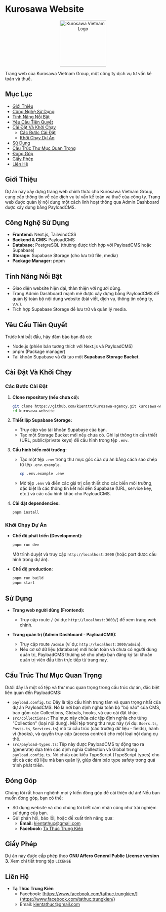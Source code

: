 # Kurosawa Website

<p align="center">
  <a href="https://lxvvckzqcevbnrokfnxw.supabase.co/storage/v1/object/sign/kurosawa-bucket/media/kcv-logo?token=eyJhbGciOiJIUzI1NiIsInR5cCI6IkpXVCIsImtpZCI6InN0b3JhZ2UtdXJsLXNpZ25pbmcta2V5Xzc1MzI5ZTViLWY1MWQtNDMyYi1hMmYxLTNjZTViMWI2ZGE0ZCJ9.eyJ1cmwiOiJrdXJvc2F3YS1idWNrZXQvbWVkaWEva2N2LWxvZ28iLCJpYXQiOjE3NDg1MjMyMTIsImV4cCI6MTc0ODU2NjQxMn0.QReLBs7-HTFxvJkzJeszJAbNPYvTKk9AVSuW_Q-NAvU" target="_blank">
    <img src="https://lxvvckzqcevbnrokfnxw.supabase.co/storage/v1/object/sign/kurosawa-bucket/media/kcv-logo?token=eyJhbGciOiJIUzI1NiIsInR5cCI6IkpXVCIsImtpZCI6InN0b3JhZ2UtdXJsLXNpZ25pbmcta2V5Xzc1MzI5ZTViLWY1MWQtNDMyYi1hMmYxLTNjZTViMWI2ZGE0ZCJ9.eyJ1cmwiOiJrdXJvc2F3YS1idWNrZXQvbWVkaWEva2N2LWxvZ28iLCJpYXQiOjE3NDg1MjMyMTIsImV4cCI6MTc0ODU2NjQxMn0.QReLBs7-HTFxvJkzJeszJAbNPYvTKk9AVSuW_Q-NAvU" alt="Kurosawa Vietnam Logo" width="150"/>
  </a>
</p>

Trang web của Kurosawa Vietnam Group, một công ty dịch vụ tư vấn kế toán và thuế.

## Mục Lục

* [Giới Thiệu](#giới-thiệu)
* [Công Nghệ Sử Dụng](#công-nghệ-sử-dụng)
* [Tính Năng Nổi Bật](#tính-năng-nổi-bật)
* [Yêu Cầu Tiên Quyết](#yêu-cầu-tiên-quyết)
* [Cài Đặt Và Khởi Chạy](#cài-đặt-và-khởi-chạy)
    * [Các Bước Cài Đặt](#các-bước-cài-đặt)
    * [Khởi Chạy Dự Án](#khởi-chạy-dự-án)
* [Sử Dụng](#sử-dụng)
* [Cấu Trúc Thư Mục Quan Trọng](#cấu-trúc-thư-mục-quan-trọng)
* [Đóng Góp](#đóng-góp)
* [Giấy Phép](#giấy-phép)
* [Liên Hệ](#liên-hệ)

## Giới Thiệu

Dự án này xây dựng trang web chính thức cho Kurosawa Vietnam Group, cung cấp thông tin về các dịch vụ tư vấn kế toán và thuế của công ty. Trang web được quản lý nội dung một cách linh hoạt thông qua Admin Dashboard được xây dựng bằng PayloadCMS.

## Công Nghệ Sử Dụng

* **Frontend:** Next.js, TailwindCSS
* **Backend & CMS:** PayloadCMS
* **Database:** PostgreSQL (thường được tích hợp với PayloadCMS hoặc Supabase)
* **Storage:** Supabase Storage (cho lưu trữ file, media)
* **Package Manager:** pnpm

## Tính Năng Nổi Bật

* Giao diện website hiện đại, thân thiện với người dùng.
* Trang Admin Dashboard mạnh mẽ được xây dựng bằng PayloadCMS để quản lý toàn bộ nội dung website (bài viết, dịch vụ, thông tin công ty, v.v.).
* Tích hợp Supabase Storage để lưu trữ và quản lý media.

## Yêu Cầu Tiên Quyết

Trước khi bắt đầu, hãy đảm bảo bạn đã có:

* Node.js (phiên bản tương thích với Next.js và PayloadCMS)
* pnpm (Package manager)
* Tài khoản Supabase và đã tạo một **Supabase Storage Bucket**.

## Cài Đặt Và Khởi Chạy

### Các Bước Cài Đặt

1.  **Clone repository (nếu chưa có):**
    ```bash
    git clone https://github.com/k1enttt/kurosawa-agency.git kurosawa-website
    cd kurosawa-website
    ```

2.  **Thiết lập Supabase Storage:**
    * Truy cập vào tài khoản Supabase của bạn.
    * Tạo một Storage Bucket mới nếu chưa có. Ghi lại thông tin cần thiết (URL, public/private keys) để cấu hình trong tệp `.env`.

3.  **Cấu hình biến môi trường:**
    * Tạo một tệp `.env` trong thư mục gốc của dự án bằng cách sao chép từ tệp `.env.example`.
        ```bash
        cp .env.example .env
        ```
    * Mở tệp `.env` và điền các giá trị cần thiết cho các biến môi trường, đặc biệt là các thông tin kết nối đến Supabase (URL, service key, etc.) và các cấu hình khác cho PayloadCMS.

4.  **Cài đặt dependencies:**
    ```bash
    pnpm install
    ```

### Khởi Chạy Dự Án

* **Chế độ phát triển (Development):**
    ```bash
    pnpm run dev
    ```
    Mở trình duyệt và truy cập `http://localhost:3000` (hoặc port được cấu hình trong dự án).

* **Chế độ production:**
    ```bash
    pnpm run build
    pnpm start
    ```

## Sử Dụng

* **Trang web người dùng (Frontend):**
    * Truy cập route `/` (ví dụ: `http://localhost:3000/`) để xem trang web chính.

* **Trang quản trị (Admin Dashboard - PayloadCMS):**
    * Truy cập route `/admin` (ví dụ: `http://localhost:3000/admin`).
    * Nếu cơ sở dữ liệu (database) mới hoàn toàn và chưa có người dùng quản trị, PayloadCMS thường sẽ cho phép bạn đăng ký tài khoản quản trị viên đầu tiên trực tiếp từ trang này.

## Cấu Trúc Thư Mục Quan Trọng

Dưới đây là một số tệp và thư mục quan trọng trong cấu trúc dự án, đặc biệt liên quan đến PayloadCMS:

* `payload.config.ts`: Đây là tệp cấu hình trung tâm và quan trọng nhất của dự án PayloadCMS. Nó là nơi bạn định nghĩa toàn bộ "bộ não" của CMS, bao gồm các Collections, Globals, hooks, và các cài đặt khác.
* `src/collections/`: Thư mục này chứa các tệp định nghĩa cho từng "Collection" (loại nội dung). Mỗi tệp trong thư mục này (ví dụ: `Users.ts`, `Posts.ts`, `Services.ts`) mô tả cấu trúc (các trường dữ liệu - fields), hành vi (hooks), và quyền truy cập (access control) cho một loại nội dung cụ thể.
* `src/payload-types.ts`: Tệp này được PayloadCMS tự động tạo ra (generate) dựa trên các định nghĩa Collection và Global trong `payload.config.ts`. Nó chứa các kiểu TypeScript (TypeScript types) cho tất cả các dữ liệu mà bạn quản lý, giúp đảm bảo type safety trong quá trình phát triển.

## Đóng Góp

Chúng tôi rất hoan nghênh mọi ý kiến đóng góp để cải thiện dự án!
Nếu bạn muốn đóng góp, bạn có thể:

* Sử dụng website và cho chúng tôi biết cảm nhận cũng như trải nghiệm sử dụng của bạn.
* Gửi phản hồi, báo lỗi, hoặc đề xuất tính năng qua:
    * **Email:** [kientathuc@gmail.com](mailto:kientathuc@gmail.com)
    * **Facebook:** [Tạ Thúc Trung Kiên](https://www.facebook.com/tathuc.trungkien/)

## Giấy Phép

Dự án này được cấp phép theo **GNU Affero General Public License version 3**. Xem chi tiết trong tệp `LICENSE`

## Liên Hệ

* **Tạ Thúc Trung Kiên**
    * Facebook: [https://www.facebook.com/tathuc.trungkien/](https://www.facebook.com/tathuc.trungkien/)
    * Email: [kientathuc@gmail.com](mailto:kientathuc@gmail.com)

